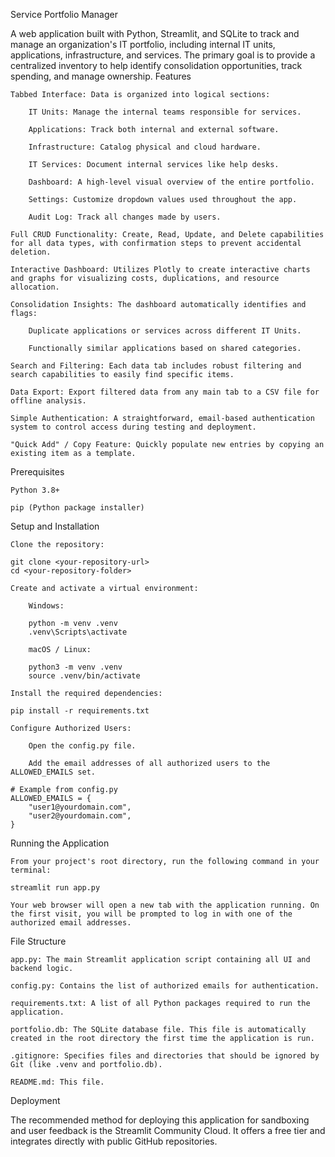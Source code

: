 Service Portfolio Manager

A web application built with Python, Streamlit, and SQLite to track and manage an organization's IT portfolio, including internal IT units, applications, infrastructure, and services. The primary goal is to provide a centralized inventory to help identify consolidation opportunities, track spending, and manage ownership.
Features

    Tabbed Interface: Data is organized into logical sections:

        IT Units: Manage the internal teams responsible for services.

        Applications: Track both internal and external software.

        Infrastructure: Catalog physical and cloud hardware.

        IT Services: Document internal services like help desks.

        Dashboard: A high-level visual overview of the entire portfolio.

        Settings: Customize dropdown values used throughout the app.

        Audit Log: Track all changes made by users.

    Full CRUD Functionality: Create, Read, Update, and Delete capabilities for all data types, with confirmation steps to prevent accidental deletion.

    Interactive Dashboard: Utilizes Plotly to create interactive charts and graphs for visualizing costs, duplications, and resource allocation.

    Consolidation Insights: The dashboard automatically identifies and flags:

        Duplicate applications or services across different IT Units.

        Functionally similar applications based on shared categories.

    Search and Filtering: Each data tab includes robust filtering and search capabilities to easily find specific items.

    Data Export: Export filtered data from any main tab to a CSV file for offline analysis.

    Simple Authentication: A straightforward, email-based authentication system to control access during testing and deployment.

    "Quick Add" / Copy Feature: Quickly populate new entries by copying an existing item as a template.

Prerequisites

    Python 3.8+

    pip (Python package installer)

Setup and Installation

    Clone the repository:

    git clone <your-repository-url>
    cd <your-repository-folder>

    Create and activate a virtual environment:

        Windows:

        python -m venv .venv
        .venv\Scripts\activate

        macOS / Linux:

        python3 -m venv .venv
        source .venv/bin/activate

    Install the required dependencies:

    pip install -r requirements.txt

    Configure Authorized Users:

        Open the config.py file.

        Add the email addresses of all authorized users to the ALLOWED_EMAILS set.

    # Example from config.py
    ALLOWED_EMAILS = {
        "user1@yourdomain.com",
        "user2@yourdomain.com",
    }

Running the Application

    From your project's root directory, run the following command in your terminal:

    streamlit run app.py

    Your web browser will open a new tab with the application running. On the first visit, you will be prompted to log in with one of the authorized email addresses.

File Structure

    app.py: The main Streamlit application script containing all UI and backend logic.

    config.py: Contains the list of authorized emails for authentication.

    requirements.txt: A list of all Python packages required to run the application.

    portfolio.db: The SQLite database file. This file is automatically created in the root directory the first time the application is run.

    .gitignore: Specifies files and directories that should be ignored by Git (like .venv and portfolio.db).

    README.md: This file.

Deployment

The recommended method for deploying this application for sandboxing and user feedback is the Streamlit Community Cloud. It offers a free tier and integrates directly with public GitHub repositories.